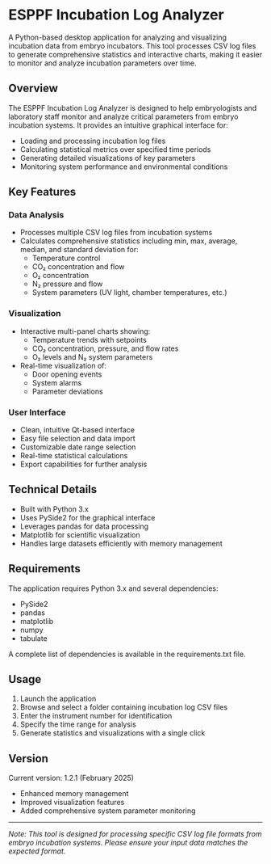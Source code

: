 # ESPPF Incubation Log Analyzer

A Python-based desktop application for analyzing and visualizing incubation data from embryo incubators. This tool processes CSV log files to generate comprehensive statistics and interactive charts, making it easier to monitor and analyze incubation parameters over time.

## Overview

The ESPPF Incubation Log Analyzer is designed to help embryologists and laboratory staff monitor and analyze critical parameters from embryo incubation systems. It provides an intuitive graphical interface for:
- Loading and processing incubation log files
- Calculating statistical metrics over specified time periods
- Generating detailed visualizations of key parameters
- Monitoring system performance and environmental conditions

## Key Features

### Data Analysis
- Processes multiple CSV log files from incubation systems
- Calculates comprehensive statistics including min, max, average, median, and standard deviation for:
  - Temperature control
  - CO₂ concentration and flow
  - O₂ concentration
  - N₂ pressure and flow
  - System parameters (UV light, chamber temperatures, etc.)

### Visualization
- Interactive multi-panel charts showing:
  - Temperature trends with setpoints
  - CO₂ concentration, pressure, and flow rates
  - O₂ levels and N₂ system parameters
- Real-time visualization of:
  - Door opening events
  - System alarms
  - Parameter deviations

### User Interface
- Clean, intuitive Qt-based interface
- Easy file selection and data import
- Customizable date range selection
- Real-time statistical calculations
- Export capabilities for further analysis

## Technical Details

- Built with Python 3.x
- Uses PySide2 for the graphical interface
- Leverages pandas for data processing
- Matplotlib for scientific visualization
- Handles large datasets efficiently with memory management

## Requirements

The application requires Python 3.x and several dependencies:
- PySide2
- pandas
- matplotlib
- numpy
- tabulate

A complete list of dependencies is available in the requirements.txt file.

## Usage

1. Launch the application
2. Browse and select a folder containing incubation log CSV files
3. Enter the instrument number for identification
4. Specify the time range for analysis
5. Generate statistics and visualizations with a single click

## Version

Current version: 1.2.1 (February 2025)
- Enhanced memory management
- Improved visualization features
- Added comprehensive system parameter monitoring

---

*Note: This tool is designed for processing specific CSV log file formats from embryo incubation systems. Please ensure your input data matches the expected format.*

